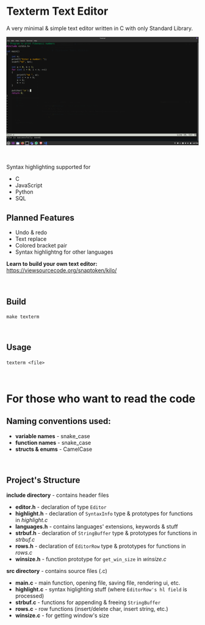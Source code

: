 # Texterm Text Editor
A very minimal & simple text editor written in C with only Standard Library.

![Screenshot](./img/test_c_ss.png)

<br>

Syntax highlighting supported for
* C
* JavaScript
* Python
* SQL

## Planned Features
* Undo & redo
* Text replace
* Colored bracket pair
* Syntax highlightng for other languages

<b>Learn to build your own text editor:</b> https://viewsourcecode.org/snaptoken/kilo/

<br>

## Build
``make texterm``

<br>

## Usage
``texterm <file>``

<br>

# For those who want to read the code
## Naming conventions used:
* <b>variable names</b> - snake_case
* <b>function names</b> - snake_case
* <b>structs & enums</b> - CamelCase

<br>

## Project's Structure
<b>include directory</b> - contains header files
* <b>editor.h</b> - declaration of type ``Editor``
* <b>highlight.h</b> - declaration of ``SyntaxInfo`` type & prototypes for functions in <i>highlight.c</i>
* <b>languages.h</b> - contains languages' extensions, keywords & stuff
* <b>strbuf.h</b> - declaration of ``StringBuffer`` type & prototypes for functions in <i>strbuf.c</i>
* <b>rows.h</b> - declaration of ``EditorRow`` type & prototypes for functions in <i>rows.c</i>
* <b>winsize.h</b> - function prototype for ``get_win_size`` in <i>winsize.c</i>

<b>src directory</b> - contains source files (.c)
* <b>main.c</b> - main function, opening file, saving file, rendering ui, etc.
* <b>highlight.c</b> - syntax higlighting stuff (where ``EditorRow's hl field`` is processed)
* <b>strbuf.c</b> - functions for appending & freeing ``StringBuffer``
* <b>rows.c</b> - row functions (insert/delete char, insert string, etc.)
* <b>winsize.c</b> - for getting window's size